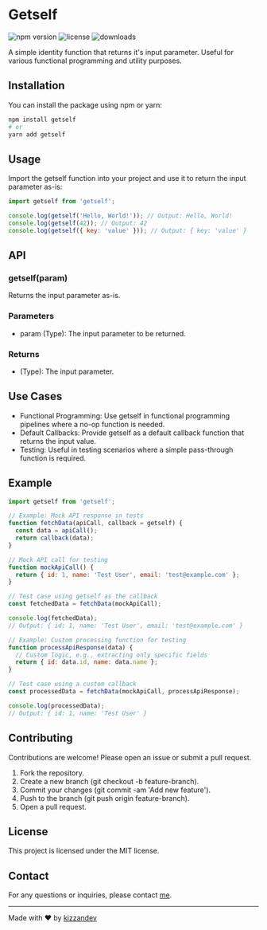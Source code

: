 # Getself

![npm version](https://img.shields.io/npm/v/getself.svg)
![license](https://img.shields.io/npm/l/getself.svg)
![downloads](https://img.shields.io/npm/dm/getself.svg)

A simple identity function that returns it's input parameter. Useful for various functional programming and utility purposes.

## Installation

You can install the package using npm or yarn:

```bash
npm install getself
# or
yarn add getself
```

## Usage

Import the getself function into your project and use it to return the input parameter as-is:

```js
import getself from 'getself';

console.log(getself('Hello, World!')); // Output: Hello, World!
console.log(getself(42)); // Output: 42
console.log(getself({ key: 'value' })); // Output: { key: 'value' }
```

## API

### getself(param)

Returns the input parameter as-is.

### Parameters

- param (Type): The input parameter to be returned.

### Returns

- (Type): The input parameter.

## Use Cases

- Functional Programming: Use getself in functional programming pipelines where a no-op function is needed.
- Default Callbacks: Provide getself as a default callback function that returns the input value.
- Testing: Useful in testing scenarios where a simple pass-through function is required.

## Example

```js
import getself from 'getself';

// Example: Mock API response in tests
function fetchData(apiCall, callback = getself) {
  const data = apiCall();
  return callback(data);
}

// Mock API call for testing
function mockApiCall() {
  return { id: 1, name: 'Test User', email: 'test@example.com' };
}

// Test case using getself as the callback
const fetchedData = fetchData(mockApiCall);

console.log(fetchedData);
// Output: { id: 1, name: 'Test User', email: 'test@example.com' }

// Example: Custom processing function for testing
function processApiResponse(data) {
  // Custom logic, e.g., extracting only specific fields
  return { id: data.id, name: data.name };
}

// Test case using a custom callback
const processedData = fetchData(mockApiCall, processApiResponse);

console.log(processedData);
// Output: { id: 1, name: 'Test User' }
```

## Contributing

Contributions are welcome! Please open an issue or submit a pull request.

1. Fork the repository.
2. Create a new branch (git checkout -b feature-branch).
3. Commit your changes (git commit -am 'Add new feature').
4. Push to the branch (git push origin feature-branch).
5. Open a pull request.

## License

This project is licensed under the MIT license.

## Contact

For any questions or inquiries, please contact [me](https://github.com/kizzandev).

---

Made with ❤️ by [kizzandev](https://github.com/kizzandev)
